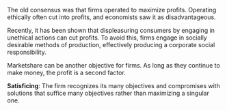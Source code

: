The old consensus was that firms operated to maximize profits. Operating ethically often cut into profits, and economists saw it as disadvantageous. 

Recently, it has been shown that displeasuring consumers by engaging in unethical actions can cut profits. To avoid this, firms engage in socially desirable methods of production, effectively producing a corporate social responsibility.

Marketshare can be another objective for firms. As long as they continue to make money, the profit is a second factor.

**Satisficing**: The firm recognizes its many objectives and compromises with solutions that suffice many objectives rather than maximizing a singular one.